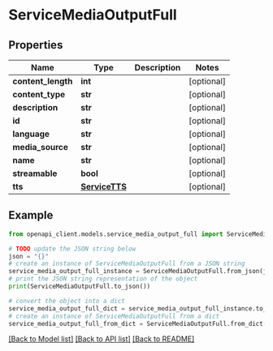 # ServiceMediaOutputFull


## Properties

Name | Type | Description | Notes
------------ | ------------- | ------------- | -------------
**content_length** | **int** |  | [optional] 
**content_type** | **str** |  | [optional] 
**description** | **str** |  | [optional] 
**id** | **str** |  | [optional] 
**language** | **str** |  | [optional] 
**media_source** | **str** |  | [optional] 
**name** | **str** |  | [optional] 
**streamable** | **bool** |  | [optional] 
**tts** | [**ServiceTTS**](ServiceTTS.md) |  | [optional] 

## Example

```python
from openapi_client.models.service_media_output_full import ServiceMediaOutputFull

# TODO update the JSON string below
json = "{}"
# create an instance of ServiceMediaOutputFull from a JSON string
service_media_output_full_instance = ServiceMediaOutputFull.from_json(json)
# print the JSON string representation of the object
print(ServiceMediaOutputFull.to_json())

# convert the object into a dict
service_media_output_full_dict = service_media_output_full_instance.to_dict()
# create an instance of ServiceMediaOutputFull from a dict
service_media_output_full_from_dict = ServiceMediaOutputFull.from_dict(service_media_output_full_dict)
```
[[Back to Model list]](../README.md#documentation-for-models) [[Back to API list]](../README.md#documentation-for-api-endpoints) [[Back to README]](../README.md)


